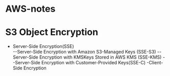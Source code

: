 # AWS-notes

# S3 Object Encryption
- Server-Side Encryption(SSE) <br>
--Server-Side Encryption with Amazon S3-Managed Keys (SSE-S3)
--Server-Side Encryption with KMSKeys Stored in AWS KMS (SSE-KMS)
--Server-Side Encryption with Customer-Provided Keys(SSE-C)
-Client-Side Encryption
